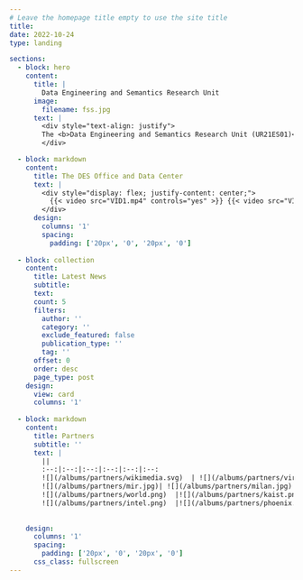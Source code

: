 ```yaml
---
# Leave the homepage title empty to use the site title
title:
date: 2022-10-24
type: landing

sections:
  - block: hero
    content:
      title: |
        Data Engineering and Semantics Research Unit
      image:
        filename: fss.jpg
      text: |
        <div style="text-align: justify">
        The <b>Data Engineering and Semantics Research Unit (UR21ES01)</b> was created in 2021 as a structure for the coordination and proliferation of research works about intelligent systems driven by knowledge resources. The Unit's mission is to develop computer applications for automating several tasks in multiple areas of interest.
        </div>

  - block: markdown
    content:
      title: The DES Office and Data Center
      text: |
        <div style="display: flex; justify-content: center;">
          {{< video src="VID1.mp4" controls="yes" >}} {{< video src="VID2.mp4" controls="yes" >}}
        </div>
      design:
        columns: '1'
        spacing:
          padding: ['20px', '0', '20px', '0']
        
  - block: collection
    content:
      title: Latest News
      subtitle:
      text:
      count: 5
      filters:
        author: ''
        category: ''
        exclude_featured: false
        publication_type: ''
        tag: ''
      offset: 0
      order: desc
      page_type: post
    design:
      view: card
      columns: '1'
  
  - block: markdown
    content:
      title: Partners
      subtitle: ''
      text: |
        ||
        :--:|:--:|:--:|:--:|:--:|:--:
        ![](/albums/partners/wikimedia.svg)  | ![](/albums/partners/virginia.png)| ![](/albums/partners/bern.png)| ![](/albums/partners/pretoria.png) | ![](/albums/partners/uned.jpg)| ![](/albums/partners/obuda.png)
        ![](/albums/partners/mir.jpg)| ![](/albums/partners/milan.jpg)| ![](/albums/partners/nui.jpg)| ![](/albums/partners/basque.png) | ![](/albums/partners/havre.png)| ![](/albums/partners/lis.png)
        ![](/albums/partners/world.png)  |![](/albums/partners/kaist.png)| ![](/albums/partners/minds.jpg)| ![](/albums/partners/UDE.svg)| ![](/albums/partners/fab.png)| ![](/albums/partners/tech.png)
        ![](/albums/partners/intel.png)  |![](/albums/partners/phoenix.jpg)| ![](/albums/partners/sifast.svg)| ![](/albums/partners/jumia.jpg)| ![](/albums/partners/spark.png)| ![](/albums/partners/inel.png)
        
        
    design:
      columns: '1'
      spacing:
        padding: ['20px', '0', '20px', '0']
      css_class: fullscreen
---
```

